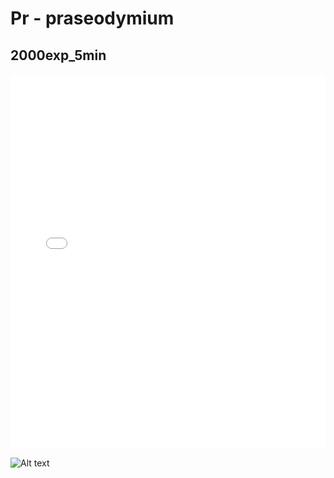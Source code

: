 # Pr - praseodymium

## 2000exp_5min

<iframe src="../../html/Pr_2000exp_5min.html" width="100%" height="600px" frameborder="0"></iframe>

![Alt text](Pr_2000exp_5min.png)

